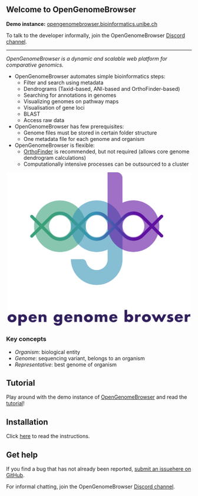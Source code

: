 <link rel="shortcut icon" type="image/svg+xml" href="favicon.svg">

## Welcome to OpenGenomeBrowser 
 
**Demo instance:** [opengenomebrowser.bioinformatics.unibe.ch](https://opengenomebrowser.bioinformatics.unibe.ch/)

To talk to the developer informally, join the OpenGenomeBrowser [Discord channel](https://discord.gg/mDm4fqf).

<hr>

_OpenGenomeBrowser is a dynamic and scalable web platform for comparative genomics._

*   OpenGenomeBrowser automates simple bioinformatics steps:
    - Filter and search using metadata
    - Dendrograms (Taxid-based, ANI-based and OrthoFinder-based)
    - Searching for annotations in genomes
    - Visualizing genomes on pathway maps
    - Visualisation of gene loci
    - BLAST
    - Access raw data
*   OpenGenomeBrowser has few prerequisites:
    - Genome files must be stored in certain folder structure
    - One metadata file for each genome and organism
*   OpenGenomeBrowser is flexible:
    - [OrthoFinder](https://github.com/davidemms/OrthoFinder) is recommended, but not required (allows core genome dendrogram calculations)
    - Computationally intensive processes can be outsourced to a cluster

<div align="center">
<img src="https://raw.githubusercontent.com/opengenomebrowser/opengenomebrowser/master/website/static/global/customicons/ogb-full.svg"  width="500px">
</div>


### Key concepts

*   _Organism_: biological entity
*   _Genome_: sequencing variant, belongs to an organism
*   _Representative_: best genome of organism


## Tutorial

Play around with the demo instance of [OpenGenomeBrowser](opengenomebrowser.bioinformatics.unibe.ch/) and read the [tutorial](/tutorial.md)!


## Installation

Click [here](/installation.md) to read the instructions.


## Get help

If you find a bug that has not already been reported, [submit an issuehere on GitHub](https://github.com/opengenomebrowser/opengenomebrowser/issues).

For informal chatting, join the OpenGenomeBrowser [Discord channel](https://discord.gg/mDm4fqf).
